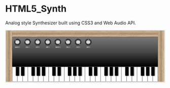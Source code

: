 HTML5_Synth
===========

Analog style Synthesizer built using CSS3 and Web Audio API.

![alt tag](img/screenshot.png)
